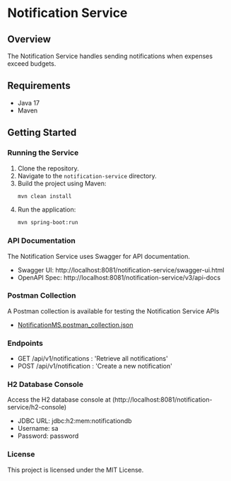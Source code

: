# Notification Service

## Overview
The Notification Service handles sending notifications when expenses exceed budgets.

## Requirements
- Java 17
- Maven

## Getting Started

### Running the Service
1. Clone the repository.
2. Navigate to the `notification-service` directory.
3. Build the project using Maven:
   ```sh
   mvn clean install
4. Run the application:
   ```sh
   mvn spring-boot:run

### API Documentation
The Notification Service uses Swagger for API documentation.

- Swagger UI: http://localhost:8081/notification-service/swagger-ui.html
- OpenAPI Spec: http://localhost:8081/notification-service/v3/api-docs

### Postman Collection
A Postman collection is available for testing the Notification Service APIs

- [NotificationMS.postman_collection.json](https://github.com/user-attachments/files/15787206/NotificationMS.postman_collection.json)



### Endpoints
- GET /api/v1/notifications : 'Retrieve all notifications'
- POST /api/v1/notification : 'Create a new notification'

### H2 Database Console
Access the H2 database console at (http://localhost:8081/notification-service/h2-console)

- JDBC URL: jdbc:h2:mem:notificationdb
- Username: sa
- Password: password

### License
This project is licensed under the MIT License.

